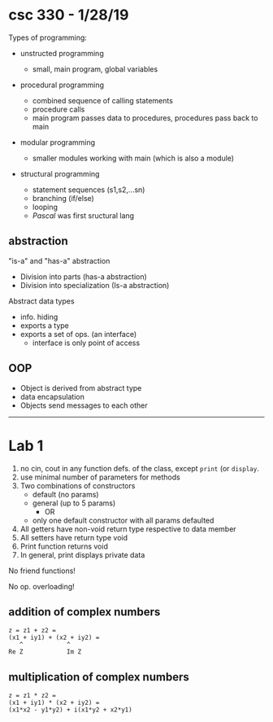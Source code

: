 # csc 330 - 1/28/19

Types of programming:
- unstructed programming
	- small, main program, global variables
- procedural programming
	- combined sequence of calling statements
	- procedure calls
	- main program passes data to procedures, procedures pass back to main
- modular programming
	- smaller modules working with main (which is also a module)

- structural programming
	- statement sequences (s1,s2,...sn)
	- branching (if/else)
	- looping
	- *Pascal* was first sructural lang

## abstraction
"is-a" and "has-a" abstraction

- Division into parts (has-a abstraction)
- Division into specialization (Is-a abstraction)

Abstract data types
- info. hiding
- exports a type
- exports a set of ops. (an interface)
	- interface is only point of access

## OOP
- Object is derived from abstract type
- data encapsulation
- Objects send messages to each other

---

# Lab 1
1. no cin, cout in any function defs. of the class, except `print` (or `display`.
2. use minimal number of parameters for methods
3. Two combinations of constructors
	- default (no params)
	- general (up to 5 params)
		- OR
	- only one default constructor with all params defaulted
4. All getters have non-void return type respective to data member
5. All setters have return type void
6. Print function returns void
7. In general, print displays private data

No friend functions!

No op. overloading!

## addition of complex numbers
```
z = z1 + z2 =
(x1 + iy1) + (x2 + iy2) =
   ^			^
Re Z			Im Z

```


## multiplication  of complex numbers
```
z = z1 * z2 =
(x1 + iy1) * (x2 + iy2) =
(x1*x2 - y1*y2) + i(x1*y2 + x2*y1)
```
